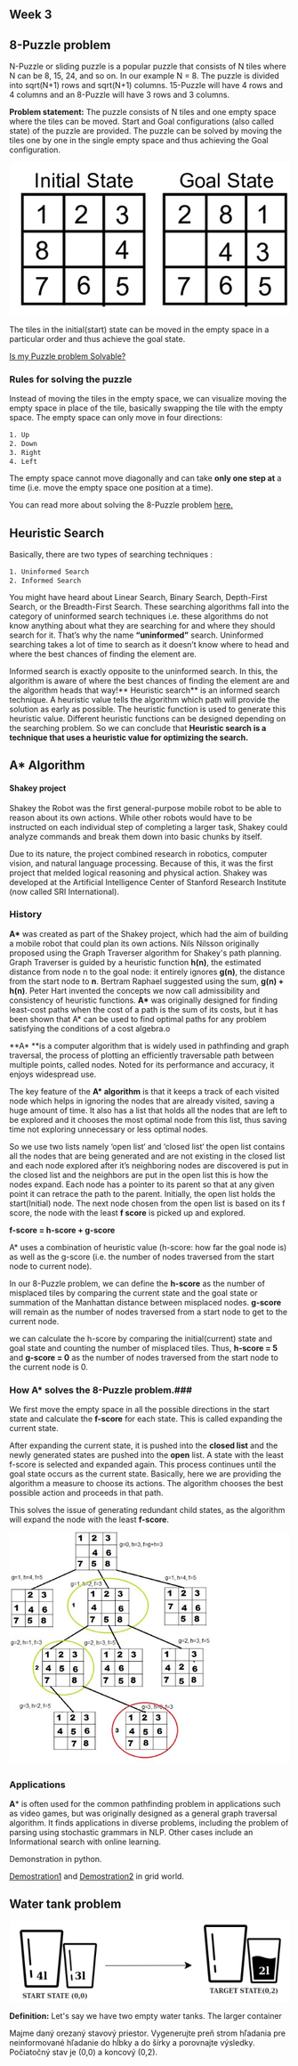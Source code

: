 ## Week 3

## 8-Puzzle problem

N-Puzzle or sliding puzzle is a popular puzzle that consists of N tiles where N can be 8, 15, 24, and so on. In our example N = 8. The puzzle is divided into sqrt(N+1) rows and sqrt(N+1) columns. 15-Puzzle will have 4 rows and 4 columns and an 8-Puzzle will have 3 rows and 3 columns.

**Problem statement:** The puzzle consists of N tiles and one empty space where the tiles can be moved. Start and Goal configurations (also called state) of the puzzle are provided. The puzzle can be solved by moving the tiles one by one in the single empty space and thus achieving the Goal configuration.

![8-puzzle](8puzzle.png)

The tiles in the initial(start) state can be moved in the empty space in a particular order and thus achieve the goal state.

[Is my Puzzle problem Solvable?](https://www.geeksforgeeks.org/check-instance-15-puzzle-solvable/)

### Rules for solving the puzzle

Instead of moving the tiles in the empty space, we can visualize moving the empty space in place of the tile, basically swapping the tile with the empty space. The empty space can only move in four directions:

    1. Up
    2. Down
    3. Right
    4. Left

The empty space cannot move diagonally and can take **only one step at** a time (i.e. move the empty space one position at a time).

You can read more about solving the 8-Puzzle problem [here.](https://blog.goodaudience.com/solving-8-puzzle-using-a-algorithm-7b509c331288)

## Heuristic Search ##

Basically, there are two types of searching techniques :

    1. Uninformed Search
    2. Informed Search

You might have heard about Linear Search, Binary Search, Depth-First Search, or the Breadth-First Search. These searching algorithms fall into the category of uninformed search techniques i.e. these algorithms do not know anything about what they are searching for and where they should search for it. That’s why the name **“uninformed”** search. Uninformed searching takes a lot of time to search as it doesn’t know where to head and where the best chances of finding the element are.

Informed search is exactly opposite to the uninformed search. In this, the algorithm is aware of where the best chances of finding the element are and the algorithm heads that way!** Heuristic search** is an informed search technique. A heuristic value tells the algorithm which path will provide the solution as early as possible. The heuristic function is used to generate this heuristic value. Different heuristic functions can be designed depending on the searching problem. So we can conclude that **Heuristic search is a technique that uses a heuristic value for optimizing the search.**

## A* Algorithm ##

#### Shakey project

Shakey the Robot was the first general-purpose mobile robot to be able to reason about its own actions. While other robots would have to be instructed on each individual step of completing a larger task, Shakey could analyze commands and break them down into basic chunks by itself.

Due to its nature, the project combined research in robotics, computer vision, and natural language processing. Because of this, it was the first project that melded logical reasoning and physical action. Shakey was developed at the Artificial Intelligence Center of Stanford Research Institute (now called SRI International). 

### History

**A\*** was created as part of the Shakey project, which had the aim of building a mobile robot that could plan its own actions. Nils Nilsson originally proposed using the Graph Traverser algorithm for Shakey's path planning. Graph Traverser is guided by a heuristic function **h(n)**, the estimated distance from node n to the goal node: it entirely ignores **g(n)**, the distance from the start node to **n**. Bertram Raphael suggested using the sum, **g(n) + h(n)**. Peter Hart invented the concepts we now call admissibility and consistency of heuristic functions. **A\*** was originally designed for finding least-cost paths when the cost of a path is the sum of its costs, but it has been shown that A* can be used to find optimal paths for any problem satisfying the conditions of a cost algebra.o 

**A\* **is a computer algorithm that is widely used in pathfinding and graph traversal, the process of plotting an efficiently traversable path between multiple points, called nodes. Noted for its performance and accuracy, it enjoys widespread use.

The key feature of the **A\* algorithm** is that it keeps a track of each visited node which helps in ignoring the nodes that are already visited, saving a huge amount of time. It also has a list that holds all the nodes that are left to be explored and it chooses the most optimal node from this list, thus saving time not exploring unnecessary or less optimal nodes.

So we use two lists namely ‘open list‘ and ‘closed list‘ the open list contains all the nodes that are being generated and are not existing in the closed list and each node explored after it’s neighboring nodes are discovered is put in the closed list and the neighbors are put in the open list this is how the nodes expand. Each node has a pointer to its parent so that at any given point it can retrace the path to the parent. Initially, the open list holds the start(Initial) node. The next node chosen from the open list is based on its f score, the node with the least **f score** is picked up and explored.

**f-score = h-score + g-score**

A* uses a combination of heuristic value (h-score: how far the goal node is) as well as the g-score (i.e. the number of nodes traversed from the start node to current node).

In our 8-Puzzle problem, we can define the **h-score** as the number of misplaced tiles by comparing the current state and the goal state or summation of the Manhattan distance between misplaced nodes.
**g-score** will remain as the number of nodes traversed from a start node to get to the current node.

we can calculate the h-score by comparing the initial(current) state and goal state and counting the number of misplaced tiles.
Thus, **h-score = 5** and **g-score = 0** as the number of nodes traversed from the start node to the current node is 0.

### How A* solves the 8-Puzzle problem.###

We first move the empty space in all the possible directions in the start state and calculate the **f-score** for each state. This is called expanding the current state.

After expanding the current state, it is pushed into the **closed list** and the newly generated states are pushed into the **open** list. A state with the least f-score is selected and expanded again. This process continues until the goal state occurs as the current state. Basically, here we are providing the algorithm a measure to choose its actions. The algorithm chooses the best possible action and proceeds in that path.

This solves the issue of generating redundant child states, as the algorithm will expand the node with the least **f-score**.

![astar](example.jpeg)

### Applications

**A*** is often used for the common pathfinding problem in applications such as video games, but was originally designed as a general graph traversal algorithm. It finds applications in diverse problems, including the problem of parsing using stochastic grammars in NLP. Other cases include an Informational search with online learning.


Demonstration in python.

[Demostration1](https://clementmihailescu.github.io/Pathfinding-Visualizer/#) and [Demostration2](https://qiao.github.io/PathFinding.js/visual/) in grid world.

## Water tank problem

![Image of Yaktocat](task.png)

**Definition:** Let's say we have two empty water tanks. The larger container 


Majme daný orezaný stavový priestor. Vygenerujte preň strom hľadania pre neinformované hľadanie do hĺbky a do šírky a porovnajte výsledky. Počiatočný stav je (0,0) a koncový (0,2).

